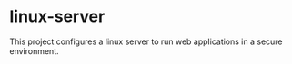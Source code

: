 # linux-server
This project configures a linux server to run web applications in a secure environment.
